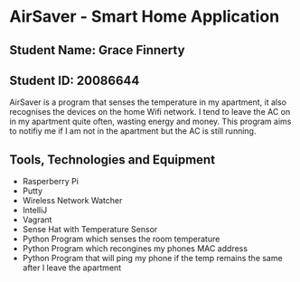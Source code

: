 # AirSaver - Smart Home Application

## Student Name: Grace Finnerty    
## Student ID: 20086644

AirSaver is a program that senses the temperature in my apartment, it also recognises the devices on the home Wifi network. 
I tend to leave the AC on in my apartment quite often, wasting energy and money. This program aims to notifiy me if I am not in the apartment but the AC is still running. 

## Tools, Technologies and Equipment

* Rasperberry Pi 
* Putty
* Wireless Network Watcher
* IntelliJ
* Vagrant
* Sense Hat with Temperature Sensor
* Python Program which senses the room temperature 
* Python Program which recongines my phones MAC address
* Python Program that will ping my phone if the temp remains the same after I leave the apartment 
